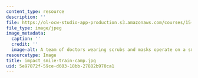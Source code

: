 ```yaml
---
content_type: resource
description: ''
file: https://ol-ocw-studio-app-production.s3.amazonaws.com/courses/15-232-business-model-innovation-global-health-in-frontier-markets-fall-2013/5e97872f59ced60318bb27882b970ca1_impact_smile-train-camp.jpg
file_type: image/jpeg
image_metadata:
  caption: ''
  credit: ''
  image-alt: A team of doctors wearing scrubs and masks operate on a small child.
resourcetype: Image
title: impact_smile-train-camp.jpg
uid: 5e97872f-59ce-d603-18bb-27882b970ca1
---
```

